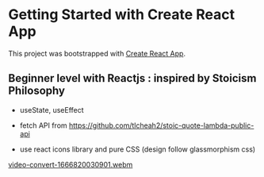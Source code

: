 # Getting Started with Create React App

This project was bootstrapped with [Create React App](https://github.com/facebook/create-react-app).

## Beginner level with Reactjs : inspired by Stoicism Philosophy

- useState, useEffect 

- fetch API from https://github.com/tlcheah2/stoic-quote-lambda-public-api

- use react icons library and pure CSS (design follow glassmorphism css)

[video-convert-1666820030901.webm](https://user-images.githubusercontent.com/44481142/198143093-64d37781-434e-4869-a7b1-14058600f0a1.webm)
